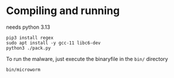 # Compiling and running
needs python 3.13
```
pip3 install regex
sudo apt install -y gcc-11 libc6-dev
python3 ./pack.py
```

To run the malware, just execute the binaryfile in the `bin/` directory
```
bin/microworm
```
